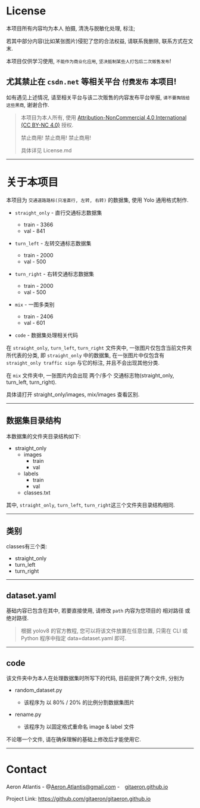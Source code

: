 # License

本项目所有内容均为本人 拍摄, 清洗与脱敏化处理, 标注; 

若其中部分内容(比如某张图片)侵犯了您的合法权益, 请联系我删除, 联系方式在文末.

本项目仅供学习使用, `不能作为商业化应用`, `坚决抵制某些人打包后二次贩售发布`! 

## 尤其禁止在 `csdn.net` 等相关平台 `付费发布` 本项目!

如有遇见上述情况, 请至相关平台与该二次贩售的内容发布平台举报, `请不要掏钱给这些黑商`, 谢谢合作.

> 本项目为本人所有, 使用 [Attribution-NonCommercial 4.0 International (CC BY-NC 4.0)](http://creativecommons.org/licenses/by-nc/4.0/) 授权. 
>
> 禁止商用! 禁止商用! 禁止商用!
> 
> 具体详见 License.md

---

# 关于本项目

本项目为 `交通道路路标(只准直行, 左转, 右转)` 的数据集, 使用 Yolo 通用格式制作.

- `straight_only` - 直行交通标志数据集  
    - train - 3366
    - val - 841

- `turn_left` - 左转交通标志数据集
    - train - 2000
    - val - 500

- `turn_right` - 右转交通标志数据集
    - train - 2000
    - val - 500

- `mix` - 一图多类别
    - train - 2406
    - val - 601

- `code` - 数据集处理相关代码

在 `straight_only`, `turn_left`, `turn_right` 文件夹中, 一张图片仅包含当前文件夹所代表的分类, 即 `straight_only` 中的数据集, 在一张图片中仅包含有 `straight_only traffic sign` 与它的标注, 并且不会出现其他分类.

在 `mix` 文件夹中, 一张图片内会出现 两个/多个 交通标志物(straight_only, turn_left, turn_right).

具体请打开 straight_only/images, mix/images 查看区别.

---

## 数据集目录结构

本数据集的文件夹目录结构如下:

- straight_only
    - images
        - train
        - val
    - labels
        - train
        - val
    - classes.txt

其中, `straight_only`, `turn_left`, `turn_right`这三个文件夹目录结构相同.

---

## 类别

classes有三个类:

- straight_only
- turn_left
- turn_right

---

## dataset.yaml

基础内容已包含在其中, 若要直接使用, 请修改 `path` 内容为您项目的 相对路径 或 绝对路径.

> 根据 yolov8 的官方教程, 您可以将该文件放置在任意位置, 只需在 CLI 或 Python 程序中指定 data=dataset.yaml 即可.

---

## code

该文件夹中为本人在处理数据集时所写下的代码, 目前提供了两个文件, 分别为

- random_dataset.py
    - 该程序为 以 80% / 20% 的比例分割数据集图片

- rename.py
    - 该程序为 以固定格式重命名 image & label 文件


不论哪一个文件, 请在确保理解的基础上修改后才能使用它.

---

# Contact

Aeron Atlantis - @Aeron.Atlantis@gmail.com -　[gitaeron.github.io](https://gitaeron.gtihub.io)

Project Link: https://github.com/gitaeron/gitaeron.github.io




